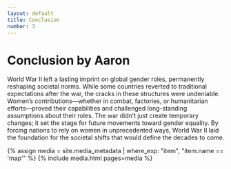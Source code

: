```yaml
---
layout: default
title: Conclusion
number: 3
---
```


# Conclusion by Aaron

World War II left a lasting imprint on global gender roles, permanently reshaping societal norms. While some countries reverted to traditional expectations after the war, the cracks in these structures were undeniable. Women’s contributions—whether in combat, factories, or humanitarian efforts—proved their capabilities and challenged long-standing assumptions about their roles. The war didn’t just create temporary changes; it set the stage for future movements toward gender equality. By forcing nations to rely on women in unprecedented ways, World War II laid the foundation for the societal shifts that would define the decades to come.

{% assign media = site.media_metadata | where_exp: "item", "item.name == 'map'" %}
{% include media.html pages=media %}
